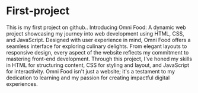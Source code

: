 # First-project
This is my first project on github..
Introducing Omni Food: A dynamic web  project showcasing my journey into web development using HTML, CSS, and  JavaScript. Designed with user experience  in mind, Omni Food offers a seamless interface for exploring culinary  delights. From elegant layouts to  responsive design, every aspect of the  website reflects my commitment to  mastering front-end development.  Through this project, I've honed my skills in  HTML for structuring content, CSS for  styling and layout, and JavaScript for  interactivity. Omni Food isn't just a  website; it's a testament to my dedication  to learning and my passion for creating  impactful digital experiences.

